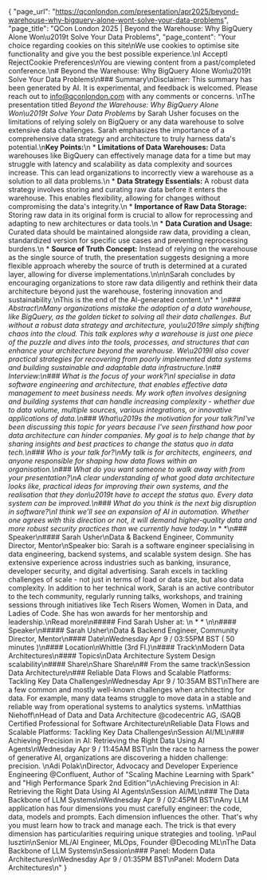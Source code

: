 {
    "page_url": "https://qconlondon.com/presentation/apr2025/beyond-warehouse-why-bigquery-alone-wont-solve-your-data-problems",
    "page_title": "QCon London 2025 | Beyond the Warehouse: Why BigQuery Alone Won\u2019t Solve Your Data Problems",
    "page_content": "Your choice regarding cookies on this site\nWe use cookies to optimise site functionality and give you the best possible experience.\nI AcceptI RejectCookie Preferences\nYou are viewing content from a past/completed conference.\n# Beyond the Warehouse: Why BigQuery Alone Won\u2019t Solve Your Data Problems\n### Summary\nDisclaimer: This summary has been generated by AI. It is experimental, and feedback is welcomed. Please reach out to info@qconlondon.com with any comments or concerns. \nThe presentation titled _Beyond the Warehouse: Why BigQuery Alone Won\u2019t Solve Your Data Problems_ by Sarah Usher focuses on the limitations of relying solely on BigQuery or any data warehouse to solve extensive data challenges. Sarah emphasizes the importance of a comprehensive data strategy and architecture to truly harness data's potential.\n**Key Points:**\n  * **Limitations of Data Warehouses:** Data warehouses like BigQuery can effectively manage data for a time but may struggle with latency and scalability as data complexity and sources increase. This can lead organizations to incorrectly view a warehouse as a solution to all data problems.\n  * **Data Strategy Essentials:** A robust data strategy involves storing and curating raw data before it enters the warehouse. This enables flexibility, allowing for changes without compromising the data's integrity.\n  * **Importance of Raw Data Storage:** Storing raw data in its original form is crucial to allow for reprocessing and adapting to new architectures or data tools.\n  * **Data Curation and Usage:** Curated data should be maintained alongside raw data, providing a clean, standardized version for specific use cases and preventing reprocessing burdens.\n  * **Source of Truth Concept:** Instead of relying on the warehouse as the single source of truth, the presentation suggests designing a more flexible approach whereby the source of truth is determined at a curated layer, allowing for diverse implementations.\n\n\nSarah concludes by encouraging organizations to store raw data diligently and rethink their data architecture beyond just the warehouse, fostering innovation and sustainability.\nThis is the end of the AI-generated content.\n* * *\n### Abstract\nMany organizations mistake the adoption of a data warehouse, like BigQuery, as the golden ticket to solving all their data challenges. But without a robust data strategy and architecture, you\u2019re simply shifting chaos into the cloud. This talk explores why a warehouse is just one piece of the puzzle and dives into the tools, processes, and structures that can enhance your architecture beyond the warehouse. We\u2019ll also cover practical strategies for recovering from poorly implemented data systems and building sustainable and adaptable data infrastructure.\n## Interview:\n### What is the focus of your work?\nI specialise in data software engineering and architecture, that enables effective data management to meet business needs. My work often involves designing and building systems that can handle increasing complexity - whether due to data volume, multiple sources, various integrations, or innovative applications of data.\n### What\u2019s the motivation for your talk?\nI've been discussing this topic for years because I've seen firsthand how poor data architecture can hinder companies. My goal is to help change that by sharing insights and best practices to change the status quo in data tech.\n### Who is your talk for?\nMy talk is for architects, engineers, and anyone responsible for shaping how data flows within an organisation.\n### What do you want someone to walk away with from your presentation?\nA clear understanding of what good data architecture looks like, practical ideas for improving their own systems, and the realisation that they don\u2019t have to accept the status quo. Every data system can be improved.\n### What do you think is the next big disruption in software?\nI think we'll see an expansion of AI in automation. Whether one agrees with this direction or not, it will demand higher-quality data and more robust security practices than we currently have today.\n* * *\n### Speaker\n#### Sarah Usher\nData & Backend Engineer, Community Director, Mentor\nSpeaker bio: Sarah is a software engineer specialising in data engineering, backend systems, and scalable system design. She has extensive experience across industries such as banking, insurance, developer security, and digital advertising. Sarah excels in tackling challenges of scale - not just in terms of load or data size, but also data complexity. In addition to her technical work, Sarah is an active contributor to the tech community, regularly running talks, workshops, and training sessions through initiatives like Tech Risers Women, Women in Data, and Ladies of Code. She has won awards for her mentorship and leadership.\nRead more\n#####  Find Sarah Usher at: \n  *   * \n\n#### Speaker\n##### Sarah Usher\nData & Backend Engineer, Community Director, Mentor\n#### Date\nWednesday Apr 9 / 03:55PM BST ( 50 minutes )\n#### Location\nWhittle (3rd Fl.)\n#### Track\nModern Data Architectures\n#### Topics\nData Architecture System Design scalability\n#### Share\nShare Share\n## From the same track\nSession Data Architecture\n### Reliable Data Flows and Scalable Platforms: Tackling Key Data Challenges\nWednesday Apr 9 / 10:35AM BST\nThere are a few common and mostly well-known challenges when architecting for data. For example, many data teams struggle to move data in a stable and reliable way from operational systems to analytics systems. \nMatthias Niehoff\nHead of Data and Data Architecture @codecentric AG, iSAQB Certified Professional for Software Architecture\nReliable Data Flows and Scalable Platforms: Tackling Key Data Challenges\nSession AI/ML\n### Achieving Precision in AI: Retrieving the Right Data Using AI Agents\nWednesday Apr 9 / 11:45AM BST\nIn the race to harness the power of generative AI, organizations are discovering a hidden challenge: precision. \nAdi Polak\nDirector, Advocacy and Developer Experience Engineering @Confluent, Author of \"Scaling Machine Learning with Spark\" and \"High Performance Spark 2nd Edition\"\nAchieving Precision in AI: Retrieving the Right Data Using AI Agents\nSession AI/ML\n### The Data Backbone of LLM Systems\nWednesday Apr 9 / 02:45PM BST\nAny LLM application has four dimensions you must carefully engineer: the code, data, models and prompts. Each dimension influences the other. That's why you must learn how to track and manage each. The trick is that every dimension has particularities requiring unique strategies and tooling. \nPaul Iusztin\nSenior ML/AI Engineer, MLOps, Founder @Decoding ML\nThe Data Backbone of LLM Systems\nSession\n### Panel: Modern Data Architectures\nWednesday Apr 9 / 01:35PM BST\nPanel: Modern Data Architectures\n"
}